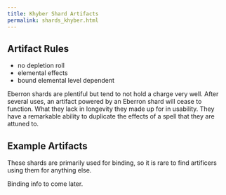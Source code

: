 ```yaml
---
title: Khyber Shard Artifacts
permalink: shards_khyber.html
---
```


## Artifact Rules
- no depletion roll
- elemental effects
- bound elemental level dependent

Eberron shards are plentiful but tend to not hold a charge very well. After several uses, an artifact powered by an Eberron shard will cease to function. What they lack in longevity they made up for in usability. They have a remarkable ability to duplicate the effects of a spell that they are attuned to.

## Example Artifacts
These shards are primarily used for binding, so it is rare to find artificers using them for anything else. 

Binding info to come later. 